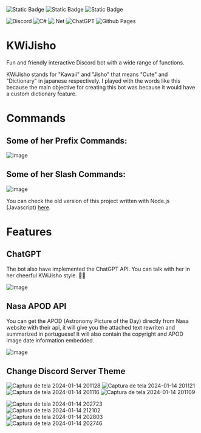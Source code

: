<img alt="Static Badge" src="https://img.shields.io/badge/MONAMBIKE-%236c00fa?style=for-the-badge&label=MADE%20BY&labelColor=%23050505"> <img alt="Static Badge" src="https://img.shields.io/badge/CC--BY--4.0%20license-%236c00fa?style=for-the-badge&label=LICENSE&labelColor=%23050505"> <img alt="Static Badge" src="https://img.shields.io/badge/SPARKEDHOST-%23FFEC20?style=for-the-badge&label=HOSTED%20IN&labelColor=%23050505">

![Discord](https://img.shields.io/badge/Discord-%235865F2.svg?style=for-the-badge&logo=discord&logoColor=white)
![C#](https://img.shields.io/badge/c%23-%23239120.svg?style=for-the-badge&logo=csharp&logoColor=white)
![.Net](https://img.shields.io/badge/.NET-5C2D91?style=for-the-badge&logo=.net&logoColor=white)
![ChatGPT](https://img.shields.io/badge/chatGPT-74aa9c?style=for-the-badge&logo=openai&logoColor=white)
![Github Pages](https://img.shields.io/badge/github%20pages-121013?style=for-the-badge&logo=github&logoColor=white)

# KWiJisho

Fun and friendly interactive Discord bot with a wide range of functions.

KWiJisho stands for "Kawaii" and "Jisho" that means "Cute" and "Dictionary" in japanese respectively. I played with the words like this because the main objective for creating this bot was because it would have a custom dictionary feature.

# Commands

## Some of her Prefix Commands:

![image](https://github.com/monambike/kwijisho-discord-bot/assets/35270174/a573854c-c93a-4f5e-98ac-997354c603f7)

## Some of her Slash Commands:

![image](https://github.com/monambike/kwijisho-discord-bot/assets/35270174/207d27bf-6222-4c94-93c1-2388b68ab3da)

You can check the old version of this project written with Node.js (Javascript) [here](https://github.com/monambike/kwijisho-discord-bot-legacy).

# Features

## ChatGPT

The bot also have implemented the ChatGPT API. You can talk with her in her cheerful KWiJisho style. 💫🌟

![image](https://github.com/monambike/kwijisho-discord-bot/assets/35270174/17763ad7-4a20-4055-8c89-2f935eec023b)

## Nasa APOD API

You can get the APOD (Astronomy Picture of the Day) directly from Nasa website with their api, it will give you the attached text rewriten and summarized in portuguese!
It will also contain the copyright and APOD image date information embedded.

![image](https://github.com/monambike/kwijisho-discord-bot/assets/35270174/52bd8259-da9b-4542-b63b-ee3b16971f00)

## Change Discord Server Theme

![Captura de tela 2024-01-14 201128](https://github.com/monambike/kwijisho-discord-bot/assets/35270174/2bc401bd-13a8-405e-bbcb-b1194d755cec)
![Captura de tela 2024-01-14 201121](https://github.com/monambike/kwijisho-discord-bot/assets/35270174/e955db72-3a40-4b99-bc14-cdd98a8a1a2b)
![Captura de tela 2024-01-14 201116](https://github.com/monambike/kwijisho-discord-bot/assets/35270174/bbe5be95-0688-439b-8ede-4d20fd7459fb)
![Captura de tela 2024-01-14 201109](https://github.com/monambike/kwijisho-discord-bot/assets/35270174/d5e1df56-8239-4e9a-8528-0d277891a043)

![Captura de tela 2024-01-14 202723](https://github.com/monambike/kwijisho-discord-bot/assets/35270174/33097650-d069-4ac6-ba50-536015164a05)
![Captura de tela 2024-01-14 212102](https://github.com/monambike/kwijisho-discord-bot/assets/35270174/5413d4ff-fc71-4c9b-9469-d295ded6fc3b)
![Captura de tela 2024-01-14 202803](https://github.com/monambike/kwijisho-discord-bot/assets/35270174/de11ee50-01c4-44f0-838f-a53a50c67601)
![Captura de tela 2024-01-14 202746](https://github.com/monambike/kwijisho-discord-bot/assets/35270174/7fc01495-5230-4c09-9b6c-04c95af7297f)

